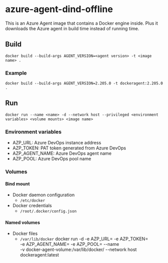 # azure-agent-dind-offline
This is an Azure Agent image that contains a Docker engine inside. Plus it downloads the Azure agent in build time instead of running time.

## Build
```
docker build --build-args AGENT_VERSION=<agent version> -t <image name> .
```

### Example
```
docker build --build-args AGENT_VERSION=2.205.0 -t dockeragent:2.205.0 .
```

## Run
```
docker run --name <name> -d --network host --privileged <environment variables> <volume mounts> <image name>
```
### Environment variables
+ AZP_URL: Azure DevOps instance address
+ AZP_TOKEN: PAT token generated from Azure DevOps
+ AZP_AGENT_NAME: Azure DevOps agent name
+ AZP_POOL: Azure DevOps pool name


### Volumes
#### Bind mount
+ Docker daemon configuration
  + `/etc/docker`
+ Docker credentials
  + `/root/.docker/config.json`

#### Named volumes
+ Docker files
  + `/var/lib/docker`
    docker run -d -e AZP_URL=<Azure Devops Server> -e AZP_TOKEN=<PAT token> \
    -e AZP_AGENT_NAME=<Agent name> -e AZP_POOL=<Agent pool name> --name <container name> \
    -v docker-agent-volume:/var/lib/docker/ --network host dockeragent:latest